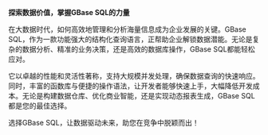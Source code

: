 **探索数据价值，掌握GBase SQL的力量**

在大数据时代，如何高效地管理和分析海量信息成为企业发展的关键。GBase SQL，作为一款功能强大的结构化查询语言，正帮助企业解锁数据潜能。无论是复杂的数据分析、精准的业务决策，还是高效的数据库操作，GBase SQL都能轻松应对。

它以卓越的性能和灵活性著称，支持大规模并发处理，确保数据查询的快速响应。同时，丰富的函数库与便捷的操作语法，让开发者能够快速上手，大幅降低开发成本。无论是构建数据仓库、优化商业智能，还是实现动态报表生成，GBase SQL都是您的最佳选择。

选择GBase SQL，让数据驱动未来，助您在竞争中脱颖而出！